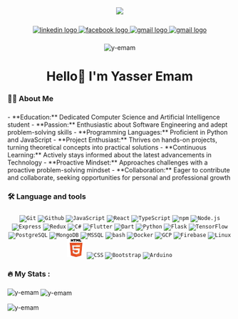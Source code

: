 <div align="center">
  <img height="400" src="https://media.giphy.com/media/HLB0nLA36GCCo6JuB5/giphy.gif"  />
</div>

###

<div align="center">
  <a href="https://www.linkedin.com/in/yasser-emam-5b9b61207/" target="_blank">
    <img src="https://img.shields.io/static/v1?message=LinkedIn&logo=linkedin&label=&color=0077B5&logoColor=white&labelColor=&style=for-the-badge" height="25" alt="linkedin logo"  />
  </a>
  <a href="https://www.facebook.com/profile.php?id=100005674454946" target="_blank">
    <img src="https://img.shields.io/static/v1?message=Facebook&logo=facebook&label=&color=1877F2&logoColor=white&labelColor=&style=for-the-badge" height="25" alt="facebook logo"  />
  </a>
  <a href="mailto:yasseremam2002@gmail.com" target="_blank">
    <img src="https://img.shields.io/static/v1?message=Gmail&logo=gmail&label=&color=D14836&logoColor=white&labelColor=&style=for-the-badge" height="25" alt="gmail logo"  />
  </a>
  <a href="https://www.instagram.com/yasseremam25/" target="_blank">
    <img src="https://img.shields.io/static/v1?message=Instagram&logo=instagram&label=&color=4C68D7&logoColor=white&labelColor=&style=for-the-badge" height="25" alt="gmail logo"  />
  </a>
</div>

###

<p align="center"> <img src="https://komarev.com/ghpvc/?username=y-emam&label=Profile%20views&color=0e75b6&style=flat" alt="y-emam" /> </p>

###

<h1 align="center">Hello👋 I'm Yasser Emam</h1>

###

<h3 align="left">👩‍💻  About Me</h3>

###

<p align="left">
  - **Education:** Dedicated Computer Science and Artificial Intelligence student
  - **Passion:** Enthusiastic about Software Engineering and adept problem-solving skills
  - **Programming Languages:** Proficient in Python and JavaScript
  - **Project Enthusiast:** Thrives on hands-on projects, turning theoretical concepts into practical solutions
  - **Continuous Learning:** Actively stays informed about the latest advancements in Technology
  - **Proactive Mindset:** Approaches challenges with a proactive problem-solving mindset
  - **Collaboration:** Eager to contribute and collaborate, seeking opportunities for personal and professional growth
</p>

###

<h3 align="left">🛠 Language and tools</h3>

###

<div align="center">
<!--   <img src="https://cdn.jsdelivr.net/gh/devicons/devicon/icons/python/python-original.svg" height="40" alt="python logo"  />
  <img src="https://cdn.jsdelivr.net/gh/devicons/devicon/icons/cplusplus/cplusplus-original.svg" height="40" alt="cplusplus logo"  /> -->
  <code><img height="40" title="Git" src="https://user-images.githubusercontent.com/25181517/192108372-f71d70ac-7ae6-4c0d-8395-51d8870c2ef0.png"></code>
  <code><img height="40" title="Github" src="https://user-images.githubusercontent.com/25181517/192108374-8da61ba1-99ec-41d7-80b8-fb2f7c0a4948.png"></code>
  <code><img height="40" title="JavaScript" src="https://user-images.githubusercontent.com/25181517/117447155-6a868a00-af3d-11eb-9cfe-245df15c9f3f.png"></code>
  <code><img height="40" title="React" src="https://user-images.githubusercontent.com/25181517/183897015-94a058a6-b86e-4e42-a37f-bf92061753e5.png"></code>
  <code><img height="40" title="TypeScript" src="https://user-images.githubusercontent.com/25181517/183890598-19a0ac2d-e88a-4005-a8df-1ee36782fde1.png"></code>
  <code><img height="40" title="npm" src="https://user-images.githubusercontent.com/25181517/121401671-49102800-c959-11eb-9f6f-74d49a5e1774.png"></code>
  <code><img height="40" title="Node.js" src="https://user-images.githubusercontent.com/25181517/183568594-85e280a7-0d7e-4d1a-9028-c8c2209e073c.png"></code>
  <code><img height="40" title="Express" src="https://user-images.githubusercontent.com/25181517/183859966-a3462d8d-1bc7-4880-b353-e2cbed900ed6.png"></code>
  <code><img height="40" title="Redux" src="https://user-images.githubusercontent.com/25181517/187896150-cc1dcb12-d490-445c-8e4d-1275cd2388d6.png"></code>
  <code><img height="40" title="C#" src="https://user-images.githubusercontent.com/25181517/121405384-444d7300-c95d-11eb-959f-913020d3bf90.png"></code>
  <code><img height="40" title="Flutter" src="https://user-images.githubusercontent.com/25181517/186150365-da1eccce-6201-487c-8649-45e9e99435fd.png"></code>
  <code><img height="40" title="Dart" src="https://user-images.githubusercontent.com/25181517/186150304-1568ffdf-4c62-4bdc-9cf1-8d8efcea7c5b.png"></code>
  <code><img height="40" title="Python" src="https://user-images.githubusercontent.com/25181517/183423507-c056a6f9-1ba8-4312-a350-19bcbc5a8697.png"></code>
  <code><img height="40" title="Flask" src="https://user-images.githubusercontent.com/25181517/183423775-2276e25d-d43d-4e58-890b-edbc88e915f7.png"></code>
  <code><img height="40" title="TensorFlow" src="https://user-images.githubusercontent.com/25181517/223639822-2a01e63a-a7f9-4a39-8930-61431541bc06.png"></code>
  <code><img height="40" title="PostgreSQL" src="https://user-images.githubusercontent.com/25181517/117208740-bfb78400-adf5-11eb-97bb-09072b6bedfc.png"></code>
  <code><img height="40" title="MongoDB" src="https://user-images.githubusercontent.com/25181517/182884177-d48a8579-2cd0-447a-b9a6-ffc7cb02560e.png"></code>
  <code><img height="40" title="MSSQL" src="https://github.com/marwin1991/profile-technology-icons/assets/19180175/3b371807-db7c-45b4-8720-c0cfc901680a"></code>
  <code><img height="40" title="bash" src="https://user-images.githubusercontent.com/25181517/192158606-7c2ef6bd-6e04-47cf-b5bc-da2797cb5bda.png"></code>
  <code><img height="40" title="Docker" src="https://user-images.githubusercontent.com/25181517/117207330-263ba280-adf4-11eb-9b97-0ac5b40bc3be.png"></code>
  <code><img height="40" title="GCP" src="https://user-images.githubusercontent.com/25181517/183911547-990692bc-8411-4878-99a0-43506cdb69cf.png"></code>
  <code><img height="40" title="Firebase" src="https://user-images.githubusercontent.com/25181517/189716855-2c69ca7a-5149-4647-936d-780610911353.png"></code>
  <code><img height="40" title="Linux" src="https://github.com/marwin1991/profile-technology-icons/assets/76662862/2481dc48-be6b-4ebb-9e8c-3b957efe69fa"></code>
  <code><img height="40" title="HTML" src="https://raw.githubusercontent.com/github/explore/80688e429a7d4ef2fca1e82350fe8e3517d3494d/topics/html/html.png"></code>
  <code><img height="40" title="CSS" src="https://user-images.githubusercontent.com/25181517/183898674-75a4a1b1-f960-4ea9-abcb-637170a00a75.png"></code>
  <code><img height="40" title="Bootstrap" src="https://user-images.githubusercontent.com/25181517/183898054-b3d693d4-dafb-4808-a509-bab54cf5de34.png"></code>
  <code><img height="40" title="Arduino" src="https://github.com/marwin1991/profile-technology-icons/assets/136815194/a57a85ba-e2dd-4036-85b6-7e1532391627"></code>
</div>

###

<h3 align="left">🔥   My Stats :</h3>

###

<p><img align="left" src="https://github-readme-stats.vercel.app/api/top-langs?username=y-emam&show_icons=true&locale=en&layout=compact&theme=tokyonight" alt="y-emam" /></p>

<p>&nbsp;<img align="center" src="https://github-readme-stats.vercel.app/api?username=y-emam&show_icons=true&locale=en&theme=tokyonight" alt="y-emam" /></p>

<p><img align="center" src="https://github-readme-streak-stats.herokuapp.com/?user=y-emam&theme=tokyonight" alt="y-emam" /></p>
